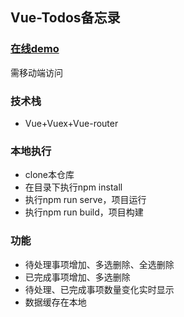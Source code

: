 ## Vue-Todos备忘录

### <a href="https://weiz999.xyz/todos/" target="_blank">在线demo</a>
需移动端访问

### 技术栈
+ Vue+Vuex+Vue-router

### 本地执行
+ clone本仓库
+ 在目录下执行npm install
+ 执行npm run serve，项目运行
+ 执行npm run build，项目构建

### 功能
+ 待处理事项增加、多选删除、全选删除
+ 已完成事项增加、多选删除
+ 待处理、已完成事项数量变化实时显示
+ 数据缓存在本地






